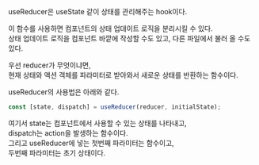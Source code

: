 useReducer은 useState 같이 상태를 관리해주는 hook이다.

이 함수를 사용하면 컴포넌트의 상태 업데이트 로직을 분리시킬 수 있다.    
상태 업데이트 로직을 컴포넌트 바깥에 작성할 수도 있고, 다른 파일에서 불러 올 수도 있다.

우선 reducer가 무엇이냐면,    
현재 상태와 액션 객체를 파라미터로 받아와서 새로운 상태를 반환하는 함수이다.

useReducer의 사용법은 아래와 같다.
```js
const [state, dispatch] = useReducer(reducer, initialState);
```
여기서 state는 컴포넌트에서 사용할 수 있는 상태를 나타내고,    
dispatch는 action을 발생하는 함수이다.    
그리고 useReducer에 넣는 첫번째 파라미터는 함수이고,    
두번째 파라미터는 초기 상태이다.
